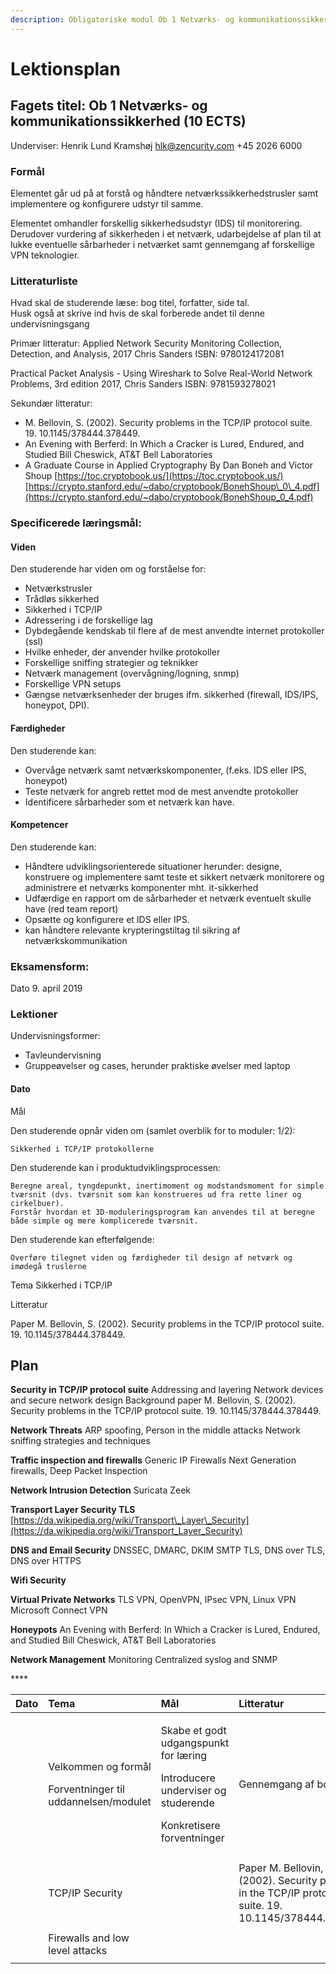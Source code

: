 ```yaml
---
description: Obligatoriske modul Ob 1 Netværks- og kommunikationssikkerhed (10 ECTS)
---
```


# Lektionsplan

## Fagets titel: Ob 1 Netværks- og kommunikationssikkerhed \(10 ECTS\)

Underviser: Henrik Lund Kramshøj hlk@zencurity.com +45 2026 6000

### Formål

Elementet går ud på at forstå og håndtere netværkssikkerhedstrusler samt implementere og konfigurere udstyr til samme.

Elementet omhandler forskellig sikkerhedsudstyr \(IDS\) til monitorering. Derudover vurdering af sikkerheden i et netværk, udarbejdelse af plan til at lukke eventuelle sårbarheder i netværket samt gennemgang af forskellige VPN teknologier.

### Litteraturliste

Hvad skal de studerende læse: bog titel, forfatter, side tal.  
Husk også at skrive ind hvis de skal forberede andet til denne undervisningsgang

Primær litteratur: Applied Network Security Monitoring Collection, Detection, and Analysis, 2017 Chris Sanders ISBN: 9780124172081

Practical Packet Analysis - Using Wireshark to Solve Real-World Network Problems, 3rd edition 2017, Chris Sanders ISBN: 9781593278021

Sekundær litteratur: 

* M. Bellovin, S. \(2002\). Security problems in the TCP/IP protocol suite. 19. 10.1145/378444.378449.
* An Evening with Berferd: In Which a Cracker is Lured, Endured, and Studied Bill Cheswick, AT&T Bell Laboratories
* A Graduate Course in Applied Cryptography By Dan Boneh and Victor Shoup [https://toc.cryptobook.us/](https://toc.cryptobook.us/) [https://crypto.stanford.edu/~dabo/cryptobook/BonehShoup\_0\_4.pdf](https://crypto.stanford.edu/~dabo/cryptobook/BonehShoup_0_4.pdf)



### Specificerede læringsmål:

#### Viden

Den studerende har viden om og forståelse for:

* Netværkstrusler
* Trådløs sikkerhed
* Sikkerhed i TCP/IP
* Adressering i de forskellige lag
* Dybdegående kendskab til flere af de mest anvendte internet protokoller \(ssl\)
* Hvilke enheder, der anvender hvilke protokoller
* Forskellige sniffing strategier og teknikker
* Netværk management \(overvågning/logning, snmp\)
* Forskellige VPN setups
* Gængse netværksenheder der bruges ifm. sikkerhed \(firewall, IDS/IPS, honeypot, DPI\).

#### Færdigheder

Den studerende kan:

* Overvåge netværk samt netværkskomponenter, \(f.eks. IDS eller IPS, honeypot\)
* Teste netværk for angreb rettet mod de mest anvendte protokoller
* Identificere sårbarheder som et netværk kan have.

#### Kompetencer

Den studerende kan:

* Håndtere udviklingsorienterede situationer herunder: designe, konstruere og implementere samt teste et sikkert netværk monitorere og administrere et netværks komponenter mht. it-sikkerhed
* Udfærdige en rapport om de sårbarheder et netværk eventuelt skulle have \(red team report\)
* Opsætte og konfigurere et IDS eller IPS.
* kan håndtere relevante krypteringstiltag til sikring af netværkskommunikation

### Eksamensform:

Dato 9. april 2019

### Lektioner

Undervisningsformer:

* Tavleundervisning
* Gruppeøvelser og cases, herunder praktiske øvelser med laptop

#### Dato

Mål

Den studerende opnår viden om \(samlet overblik for to moduler: 1/2\):

```text
Sikkerhed i TCP/IP protokollerne
```

Den studerende kan i produktudviklingsprocessen:

```text
Beregne areal, tyngdepunkt, inertimoment og modstandsmoment for simple tværsnit (dvs. tværsnit som kan konstrueres ud fra rette liner og cirkelbuer).
Forstår hvordan et 3D-moduleringsprogram kan anvendes til at beregne både simple og mere komplicerede tværsnit.
```

Den studerende kan efterfølgende:

```text
Overføre tilegnet viden og færdigheder til design af netværk og imødegå truslerne
```

Tema Sikkerhed i TCP/IP

Litteratur

Paper M. Bellovin, S. \(2002\). Security problems in the TCP/IP protocol suite. 19. 10.1145/378444.378449.

## Plan

**Security in TCP/IP protocol suite** Addressing and layering Network devices and secure network design Background paper M. Bellovin, S. \(2002\). Security problems in the TCP/IP protocol suite. 19. 10.1145/378444.378449.

**Network Threats** ARP spoofing, Person in the middle attacks Network sniffing strategies and techniques 

**Traffic inspection and firewalls** Generic IP Firewalls Next Generation firewalls, Deep Packet Inspection

**Network Intrusion Detection** Suricata Zeek

**Transport Layer Security TLS** [https://da.wikipedia.org/wiki/Transport\_Layer\_Security](https://da.wikipedia.org/wiki/Transport_Layer_Security)

**DNS and Email Security** DNSSEC, DMARC, DKIM SMTP TLS, DNS over TLS, DNS over HTTPS

**Wifi Security**

**Virtual Private Networks** TLS VPN, OpenVPN, IPsec VPN, Linux VPN Microsoft Connect VPN

**Honeypots** An Evening with Berferd: In Which a Cracker is Lured, Endured, and Studied Bill Cheswick, AT&T Bell Laboratories

**Network Management** Monitoring Centralized syslog and SNMP

\*\*\*\*

<table>
  <thead>
    <tr>
      <th style="text-align:left">Dato</th>
      <th style="text-align:left">Tema</th>
      <th style="text-align:left">Mål</th>
      <th style="text-align:left">Litteratur</th>
    </tr>
  </thead>
  <tbody>
    <tr>
      <td style="text-align:left"></td>
      <td style="text-align:left">
        <p>Velkommen og formål</p>
        <p>Forventninger til uddannelsen/modulet</p>
      </td>
      <td style="text-align:left">
        <p>Skabe et godt udgangspunkt for læring</p>
        <p>Introducere underviser og studerende</p>
        <p>Konkretisere forventninger</p>
      </td>
      <td style="text-align:left">Gennemgang af boglisten</td>
    </tr>
    <tr>
      <td style="text-align:left"></td>
      <td style="text-align:left"></td>
      <td style="text-align:left"></td>
      <td style="text-align:left"></td>
    </tr>
    <tr>
      <td style="text-align:left"></td>
      <td style="text-align:left">TCP/IP Security</td>
      <td style="text-align:left"></td>
      <td style="text-align:left">Paper M. Bellovin, S. (2002). Security problems in the TCP/IP protocol
        suite. 19. 10.1145/378444.378449.</td>
    </tr>
    <tr>
      <td style="text-align:left"></td>
      <td style="text-align:left"></td>
      <td style="text-align:left"></td>
      <td style="text-align:left"></td>
    </tr>
    <tr>
      <td style="text-align:left"></td>
      <td style="text-align:left">Firewalls and low level attacks</td>
      <td style="text-align:left"></td>
      <td style="text-align:left"></td>
    </tr>
    <tr>
      <td style="text-align:left"></td>
      <td style="text-align:left"></td>
      <td style="text-align:left"></td>
      <td style="text-align:left"></td>
    </tr>
  </tbody>
</table>